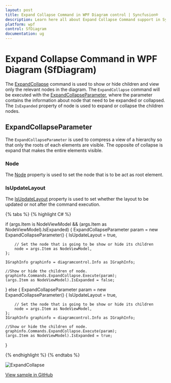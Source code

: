 ```yaml
---
layout: post
title: Expand Collapse Command in WPF Diagram control | Syncfusion®
description: Learn here all about Expand Collapse Command support in Syncfusion® WPF Diagram (SfDiagram) control and more.
platform: wpf
control: SfDiagram
documentation: ug
---
```


# Expand Collapse Command in WPF Diagram (SfDiagram)

The [ExpandCollapse](https://help.syncfusion.com/cr/wpf/Syncfusion.UI.Xaml.Diagram.IDiagramCommands.html#Syncfusion_UI_Xaml_Diagram_IDiagramCommands_ExpandCollapse) command is used to show or hide children and view only the relevant nodes in the diagram. The `ExpandCollapse` command will be executed with the [ExpandCollapseParameter](https://help.syncfusion.com/cr/wpf/Syncfusion.UI.Xaml.Diagram.ExpandCollapseParameter.html), where the parameter contains the information about node that need to be expanded or collapsed. The `IsExpanded` property of node is used to expand or collapse the children nodes. 

## ExpandCollapseParameter 

The `ExpandCollapseParameter` is used to compress a view of a hierarchy so that only the roots of each elements are visible. The opposite of collapse is expand that makes the entire elements visible.

### Node

The [Node](https://help.syncfusion.com/cr/wpf/Syncfusion.UI.Xaml.Diagram.ExpandCollapseParameter.html#Syncfusion_UI_Xaml_Diagram_ExpandCollapseParameter_Node) property is used to set the node that is to be act as root element.

### IsUpdateLayout

The [IsUpdateLayout](https://help.syncfusion.com/cr/wpf/Syncfusion.UI.Xaml.Diagram.ExpandCollapseParameter.html#Syncfusion_UI_Xaml_Diagram_ExpandCollapseParameter_IsUpdateLayout) property is used to set whether the layout to be updated or not after the command execution.

{% tabs %}
{% highlight C# %}

if (args.Item is NodeViewModel && (args.Item as NodeViewModel).IsExpanded)
{
    ExpandCollapseParameter param = new ExpandCollapseParameter()
    {
        IsUpdateLayout = true,

        // Set the node that is going to be show or hide its children
        node = args.Item as NodeViewModel,
    };

    IGraphInfo graphinfo = diagramcontrol.Info as IGraphInfo;

    //Show or hide the children of node.
    graphinfo.Commands.ExpandCollapse.Execute(param);
    (args.Item as NodeViewModel).IsExpanded = false;
}
else
{
    ExpandCollapseParameter param = new ExpandCollapseParameter()
    {
        IsUpdateLayout = true,

        // Set the node that is going to be show or hide its children
        node = args.Item as NodeViewModel,
    };
    IGraphInfo graphinfo = diagramcontrol.Info as IGraphInfo;

    //Show or hide the children of node.
    graphinfo.Commands.ExpandCollapse.Execute(param);
    (args.Item as NodeViewModel).IsExpanded = true;
}

{% endhighlight %}
{% endtabs %}


![ExpandCollapse](Commands_Images/Commands_img21.gif)


[View sample in GitHub](https://github.com/SyncfusionExamples/WPF-Diagram-Examples/tree/master/Samples/Commands/Expand%20and%20Collapse%20command)
